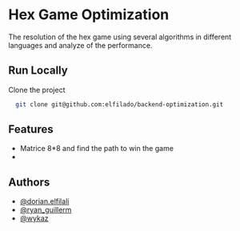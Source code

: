 # Hex Game Optimization

The resolution of the hex game using several algorithms in different languages and analyze of the performance.

## Run Locally

Clone the project

```bash
  git clone git@github.com:elfilado/backend-optimization.git
```

## Features

- Matrice 8*8 and find the path to win the game
- 

## Authors

- [@dorian.elfilali](https://github.com/dorian.elfilali)
- [@ryan_guillerm](https://github.com/le_soldat_ryan)
- [@wykaz](https://github.com/wykaz)


